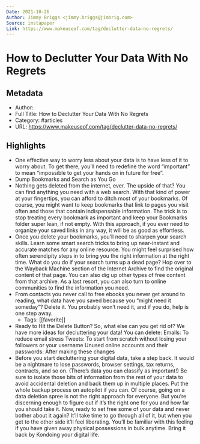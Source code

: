 ```yaml
---
Date: 2021-10-26
Author: Jimmy Briggs <jimmy.briggs@jimbrig.com>
Source: instapaper
Link: https://www.makeuseof.com/tag/declutter-data-no-regrets/
---
```

# How to Declutter Your Data With No Regrets

## Metadata
- Author: 
- Full Title: How to Declutter Your Data With No Regrets
- Category: #articles
- URL: https://www.makeuseof.com/tag/declutter-data-no-regrets/

## Highlights
- One effective way to worry less about your data is to have less of it to worry about. To get there, you’ll need to redefine the word “important” to mean “impossible to get your hands on in future for free”.
- Dump Bookmarks and Search as You Go
- Nothing gets deleted from the internet, ever. The upside of that? You can find anything you need with a web search.
  With that kind of power at your fingertips, you can afford to ditch most of your bookmarks. Of course, you might want to keep bookmarks that link to pages you visit often and those that contain indispensable information.
  The trick is to stop treating every bookmark as important and keep your Bookmarks folder super lean, if not empty. With this approach, if you ever need to organize your saved links in any way, it will be as good as effortless.
- Once you delete your bookmarks, you’ll need to sharpen your search skills. Learn some smart search tricks to bring up near-instant and accurate matches for any online resource. You might feel surprised how often serendipity steps in to bring you the right information at the right time.
  What do you do if your search turns up a dead page?
  Hop over to the Wayback Machine section of the Internet Archive to find the original content of that page. You can also dig up other types of free content from that archive. As a last resort, you can also turn to online communities to find the information you need.
- From contacts you never call to free ebooks you never get around to reading, what data have you saved because you “might need it someday”? Delete it. You probably won’t need it, and if you do, help is one step away.
    - Tags: [[favorite]] 
- Ready to Hit the Delete Button?
  So, what else can you get rid of? We have more ideas for decluttering your data! You can delete:
  Emails: To reduce email stress
  Tweets: To start from scratch without losing your followers or your username
  Unused online accounts and their passwords: After making these changes
- Before you start decluttering your digital data, take a step back.
  It would be a nightmare to lose passwords, browser settings, tax returns, contracts, and so on. (There’s data you can classify as important!)
  Be sure to isolate those bits of information from the rest of your data to avoid accidental deletion and back them up in multiple places. Put the whole backup process on autopilot if you can.
  Of course, going on a data deletion spree is not the right approach for everyone. But you’re discerning enough to figure out if it’s the right one for you and how far you should take it.
  Now, ready to set free some of your data and never bother about it again? It’ll take time to go through all of it, but when you get to the other side it’ll feel liberating. You’ll be familiar with this feeling if you have given away physical possessions in bulk anytime. Bring it back by Kondoing your digital life.
